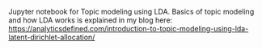 Jupyter notebook for Topic modeling using LDA. Basics of topic modeling and how LDA works is explained in my blog here: https://analyticsdefined.com/introduction-to-topic-modeling-using-lda-latent-dirichlet-allocation/

